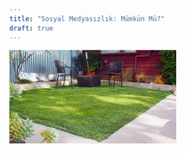 ```yaml
---
title: "Sosyal Medyasızlık: Mümkün Mü?"
draft: true
---
```


![social media distraction ile ilgili görsel sonucu"](/images/images)
